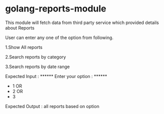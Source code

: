 # golang-reports-module

This module will fetch data from third party service which provided details about Reports
  
  User can enter any one of the option from following.
  
   1.Show All reports
   
   2.Search reports by category
   
   3.Search reports by date range

 Expected Input :
 ****** Enter your option : ******
 * 1  OR
 * 2 OR
 * 3

 Expected Output : all reports based on option
